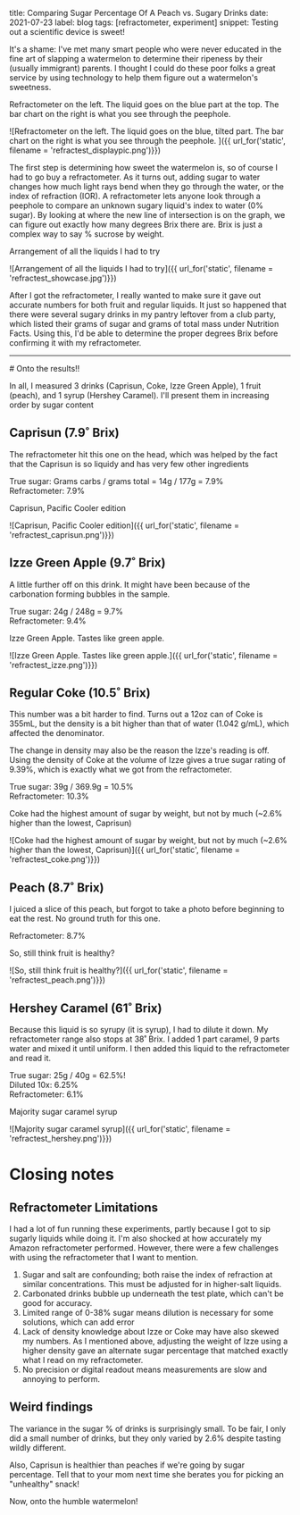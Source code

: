 title: Comparing Sugar Percentage Of A Peach vs. Sugary Drinks
date: 2021-07-23
label: blog
tags: [refractometer, experiment]
snippet: Testing out a scientific device is sweet!

It's a shame: I've met many smart people who were never educated in the fine art of slapping a watermelon to determine their ripeness by their (usually immigrant) parents. I thought I could do these poor folks a great service by using technology to help them figure out a watermelon's sweetness.

<p class="caption">Refractometer on the left. The liquid goes on the blue part at the top. The bar chart on the right is what you see through the peephole. </p>
![Refractometer on the left. The liquid goes on the blue, tilted part. The bar chart on the right is what you see through the peephole. ]({{ url_for('static', filename = 'refractest_displaypic.png')}})


The first step is determining how sweet the watermelon is, so of course I had to go buy a refractometer. As it turns out, adding sugar to water changes how much light rays bend when they go through the water, or the index of refraction (IOR). A refractometer lets anyone look through a peephole to compare an unknown sugary liquid's index to water (0% sugar). By looking at where the new line of intersection is on the graph, we can figure out exactly how many degrees Brix there are. Brix is just a complex way to say % sucrose by weight. 

<p class="caption">Arrangement of all the liquids I had to try</p>
![Arrangement of all the liquids I had to try]({{ url_for('static', filename = 'refractest_showcase.jpg')}})

After I got the refractometer, I really wanted to make sure it gave out accurate numbers for both fruit and regular liquids. It just so happened that there were several sugary drinks in my pantry leftover from a club party, which listed their grams of sugar and grams of total mass under Nutrition Facts. Using this, I'd be able to determine the proper degrees Brix before confirming it with my refractometer. 

<hr>
# Onto the results!!

In all, I measured 3 drinks (Caprisun, Coke, Izze Green Apple), 1 fruit (peach), and 1 syrup (Hershey Caramel). I'll present them in increasing order by sugar content

## Caprisun (7.9˚ Brix)
The refractometer hit this one on the head, which was helped by the fact that the Caprisun is so liquidy and has very few other ingredients

True sugar: Grams carbs / grams total = 14g / 177g = 7.9%<br>
Refractometer: 7.9% 

<p class="caption">Caprisun, Pacific Cooler edition</p>
![Caprisun, Pacific Cooler edition]({{ url_for('static', filename = 'refractest_caprisun.png')}})


## Izze Green Apple (9.7˚ Brix)
A little further off on this drink. It might have been because of the carbonation forming bubbles in the sample.

True sugar: 24g / 248g = 9.7% <br>
Refractometer: 9.4%
<p class="caption">Izze Green Apple. Tastes like green apple.</p>
![Izze Green Apple. Tastes like green apple.]({{ url_for('static', filename = 'refractest_izze.png')}})


## Regular Coke (10.5˚ Brix)
This number was a bit harder to find. Turns out a 12oz can of Coke is 355mL, but the density is a bit higher than that of water (1.042 g/mL), which affected the denominator. 

The change in density may also be the reason the Izze's reading is off. Using the density of Coke at the volume of Izze gives a true sugar rating of 9.39%, which is exactly what we got from the refractometer.

True sugar: 39g / 369.9g = 10.5%<br>
Refractometer: 10.3%
<p class="caption">Coke had the highest amount of sugar by weight, but not by much (~2.6% higher than the lowest, Caprisun)</p>
![Coke had the highest amount of sugar by weight, but not by much (~2.6% higher than the lowest, Caprisun)]({{ url_for('static', filename = 'refractest_coke.png')}})

## Peach (8.7˚ Brix)
I juiced a slice of this peach, but forgot to take a photo before beginning to eat the rest. No ground truth for this one. 

Refractometer: 8.7%
<p class="caption">So, still think fruit is healthy?</p>
![So, still think fruit is healthy?]({{ url_for('static', filename = 'refractest_peach.png')}})

## Hershey Caramel (61˚ Brix)
Because this liquid is so syrupy (it is syrup), I had to dilute it down. My refractometer range also stops at 38˚ Brix. I added 1 part caramel, 9 parts water and mixed it until uniform. I then added this liquid to the refractometer and read it. 

True sugar: 25g / 40g = 62.5%!<br>
Diluted 10x: 6.25%<br>
Refractometer: 6.1%
<p class="caption">Majority sugar caramel syrup</p>
![Majority sugar caramel syrup]({{ url_for('static', filename = 'refractest_hershey.png')}})


# Closing notes
## Refractometer Limitations
I had a lot of fun running these experiments, partly because I got to sip sugarly liquids while doing it. I'm also shocked at how accurately my Amazon refractometer performed. However, there were a few challenges with using the refractometer that I want to mention.

1. Sugar and salt are confounding; both raise the index of refraction at similar concentrations. This must be adjusted for in higher-salt liquids.
2. Carbonated drinks bubble up underneath the test plate, which can't be good for accuracy. 
3. Limited range of 0-38% sugar means dilution is necessary for some solutions, which can add error
4. Lack of density knowledge about Izze or Coke may have also skewed my numbers. As I mentioned above, adjusting the weight of Izze using a higher density gave an alternate sugar percentage that matched exactly what I read on my refractometer.
5. No precision or digital readout means measurements are slow and annoying to perform. 

## Weird findings
The variance in the sugar % of drinks is surprisingly small. To be fair, I only did a small number of drinks, but they only varied by 2.6% despite tasting wildly different. 

Also, Caprisun is healthier than peaches if we're going by sugar percentage. Tell that to your mom next time she berates you for picking an "unhealthy" snack!

Now, onto the humble watermelon!
